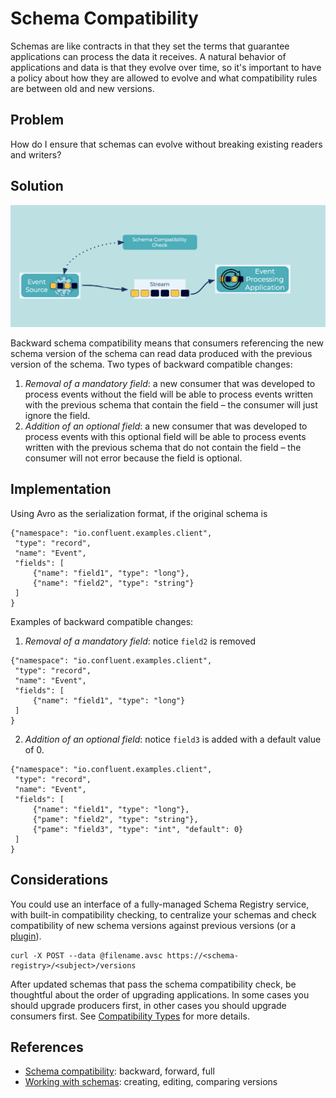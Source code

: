 # Schema Compatibility
Schemas are like contracts in that they set the terms that guarantee applications can process the data it receives.
A natural behavior of applications and data is that they evolve over time, so it's important to have a policy about how they are allowed to evolve and what compatibility rules are between old and new versions.

## Problem
How do I ensure that schemas can evolve without breaking existing readers and writers?

## Solution
![schema-compatibility](../img/schema-compatibility.png)

Backward schema compatibility means that consumers referencing the new schema version of the schema can read data produced with the previous version of the schema.
Two types of backward compatible changes:

1. _Removal of a mandatory field_: a new consumer that was developed to process events without the field will be able to process events written with the previous schema that contain the field – the consumer will just ignore the field.
2. _Addition of an optional field_: a new consumer that was developed to process events with this optional field will be able to process events written with the previous schema that do not contain the field – the consumer will not error because the field is optional.

## Implementation
Using Avro as the serialization format, if the original schema is

```
{"namespace": "io.confluent.examples.client",
 "type": "record",
 "name": "Event",
 "fields": [
     {"name": "field1", "type": "long"},
     {"name": "field2", "type": "string"}
 ]
}
```

Examples of backward compatible changes:

1. _Removal of a mandatory field_: notice `field2` is removed

```
{"namespace": "io.confluent.examples.client",
 "type": "record",
 "name": "Event",
 "fields": [
     {"name": "field1", "type": "long"}
 ]
}
```

2. _Addition of an optional field_: notice `field3` is added with a default value of 0.

```
{"namespace": "io.confluent.examples.client",
 "type": "record",
 "name": "Event",
 "fields": [
     {"name": "field1", "type": "long"},
     {"pame": "field2", "type": "string"},
     {"pame": "field3", "type": "int", "default": 0}
 ]
}
```

## Considerations
You could use an interface of a fully-managed Schema Registry service, with built-in compatibility checking, to centralize your schemas and check compatibility of new schema versions against previous versions (or a [plugin](https://docs.confluent.io/platform/current/schema-registry/develop/maven-plugin.html#schema-registry-test-compatibility)).

```
curl -X POST --data @filename.avsc https://<schema-registry>/<subject>/versions
```

After updated schemas that pass the schema compatibility check, be thoughtful about the order of upgrading applications.
In some cases you should upgrade producers first, in other cases you should upgrade consumers first.
See [Compatibility Types](https://docs.confluent.io/platform/current/schema-registry/avro.html#compatibility-types) for more details.

## References
* [Schema compatibility](https://docs.confluent.io/platform/current/schema-registry/avro.html): backward, forward, full
* [Working with schemas](https://docs.confluent.io/cloud/current/client-apps/schemas-manage.html): creating, editing, comparing versions

